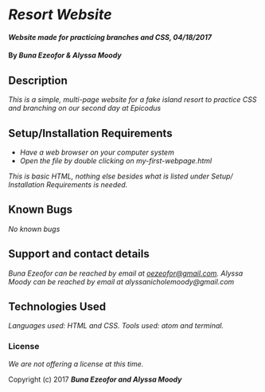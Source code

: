 # _Resort Website_

#### _Website made for practicing branches and CSS, 04/18/2017_

#### By _**Buna Ezeofor & Alyssa Moody**_

## Description

_This is a simple, multi-page website for a fake island resort to practice CSS and branching on our second day at Epicodus_

## Setup/Installation Requirements

* _Have a web browser on your computer system_
* _Open the file by double clicking on my-first-webpage.html_

_This is basic HTML, nothing else besides what is listed under Setup/ Installation Requirements is needed._

## Known Bugs

_No known bugs_

## Support and contact details

_Buna Ezeofor can be reached by email at oezeofor@gmail.com. Alyssa Moody can be reached by email at alyssanicholemoody@gmail.com_

## Technologies Used

_Languages used: HTML and CSS. Tools used: atom and terminal._

### License

*We are not offering a license at this time.*

Copyright (c) 2017 **_Buna Ezeofor and Alyssa Moody_**
